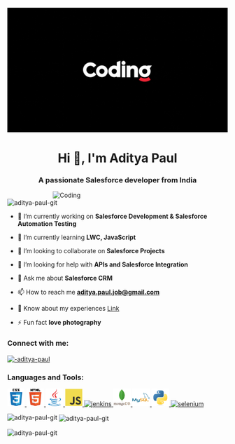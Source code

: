 ![logo](https://github.com/aditya-paul-git/aditya-paul-git/blob/main/GitHub_Banner.gif)

<h1 align="center">Hi 👋, I'm Aditya Paul</h1>
<h3 align="center">A passionate Salesforce developer from India</h3>

<img align="right" width="400" src="https://camo.githubusercontent.com/7de37139d0b4c1ce40865e799b446c0e963a3dd8fb68d239707237c40604fa3d/68747470733a2f2f63646e2e6472696262626c652e636f6d2f75736572732f3733303730332f73637265656e73686f74732f363538313234332f6176656e746f2e676966" alt="Coding" />

<p align="left"> <img src="https://komarev.com/ghpvc/?username=aditya-paul-git&label=Profile%20views&color=0e75b6&style=flat" alt="aditya-paul-git" /> </p>

- 🔭 I’m currently working on **Salesforce Development & Salesforce Automation Testing**

- 🌱 I’m currently learning **LWC, JavaScript**

- 👯 I’m looking to collaborate on **Salesforce Projects**

- 🤝 I’m looking for help with **APIs and Salesforce Integration**

- 💬 Ask me about **Salesforce CRM**

- 📫 How to reach me **aditya.paul.job@gmail.com**

- 📄 Know about my experiences <a href="https://docs.google.com/document/d/1tOr7Ma7YHURdzIftlNDox7b5C0Tf69V8/edit?usp=drive_link&ouid=100254012472525026812&rtpof=true&sd=true">Link<a/>

- ⚡ Fun fact **love photography**

<h3 align="left">Connect with me:</h3>
<p align="left">
<a href="https://linkedin.com/in/-aditya-paul" target="blank"><img align="center" src="https://raw.githubusercontent.com/rahuldkjain/github-profile-readme-generator/master/src/images/icons/Social/linked-in-alt.svg" alt="-aditya-paul" height="30" width="40" /></a>
</p>

<h3 align="left">Languages and Tools:</h3>
<p align="left"> <a href="https://www.w3schools.com/css/" target="_blank" rel="noreferrer"> <img src="https://raw.githubusercontent.com/devicons/devicon/master/icons/css3/css3-original-wordmark.svg" alt="css3" width="40" height="40"/> </a> <a href="https://www.w3.org/html/" target="_blank" rel="noreferrer"> <img src="https://raw.githubusercontent.com/devicons/devicon/master/icons/html5/html5-original-wordmark.svg" alt="html5" width="40" height="40"/> </a> <a href="https://www.java.com" target="_blank" rel="noreferrer"> <img src="https://raw.githubusercontent.com/devicons/devicon/master/icons/java/java-original.svg" alt="java" width="40" height="40"/> </a> <a href="https://developer.mozilla.org/en-US/docs/Web/JavaScript" target="_blank" rel="noreferrer"> <img src="https://raw.githubusercontent.com/devicons/devicon/master/icons/javascript/javascript-original.svg" alt="javascript" width="40" height="40"/> </a> <a href="https://www.jenkins.io" target="_blank" rel="noreferrer"> <img src="https://www.vectorlogo.zone/logos/jenkins/jenkins-icon.svg" alt="jenkins" width="40" height="40"/> </a> <a href="https://www.mongodb.com/" target="_blank" rel="noreferrer"> <img src="https://raw.githubusercontent.com/devicons/devicon/master/icons/mongodb/mongodb-original-wordmark.svg" alt="mongodb" width="40" height="40"/> </a> <a href="https://www.mysql.com/" target="_blank" rel="noreferrer"> <img src="https://raw.githubusercontent.com/devicons/devicon/master/icons/mysql/mysql-original-wordmark.svg" alt="mysql" width="40" height="40"/> </a> <a href="https://www.python.org" target="_blank" rel="noreferrer"> <img src="https://raw.githubusercontent.com/devicons/devicon/master/icons/python/python-original.svg" alt="python" width="40" height="40"/> </a> <a href="https://www.selenium.dev" target="_blank" rel="noreferrer"> <img src="https://raw.githubusercontent.com/detain/svg-logos/780f25886640cef088af994181646db2f6b1a3f8/svg/selenium-logo.svg" alt="selenium" width="40" height="40"/> </a> </p>

<p><img align="left" src="https://github-readme-stats.vercel.app/api/top-langs?username=aditya-paul-git&show_icons=true&locale=en&layout=compact" alt="aditya-paul-git" /></p>

<p>&nbsp;<img align="center" src="https://github-readme-stats.vercel.app/api?username=aditya-paul-git&show_icons=true&locale=en" alt="aditya-paul-git" /></p>

<p><img align="center" src="https://github-readme-streak-stats.herokuapp.com/?user=aditya-paul-git&" alt="aditya-paul-git" /></p>
